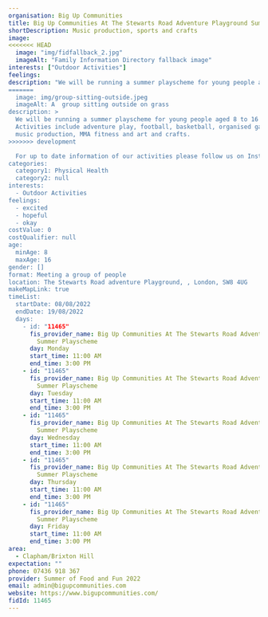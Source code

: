 ```yaml
---
organisation: Big Up Communities
title: Big Up Communities At The Stewarts Road Adventure Playground Summer Playscheme
shortDescription: Music production, sports and crafts
image:
<<<<<<< HEAD
  image: "img/fidfallback_2.jpg"
  imageAlt: "Family Information Directory fallback image"
interests: ["Outdoor Activities"]
feelings:
description: "We will be running a summer playscheme for young people aged 8 to 16 years. Activities include adventure play, football, basketball, organised games, music production, MMA fitness and art and crafts.
=======
  image: img/group-sitting-outside.jpeg
  imageAlt: A  group sitting outside on grass
description: >
  We will be running a summer playscheme for young people aged 8 to 16 years.
  Activities include adventure play, football, basketball, organised games,
  music production, MMA fitness and art and crafts.
>>>>>>> development

  For up to date information of our activities please follow us on Instagram @bigupcommunities 
categories:
  category1: Physical Health
  category2: null
interests:
  - Outdoor Activities
feelings:
  - excited
  - hopeful
  - okay
costValue: 0
costQualifier: null
age:
  minAge: 8
  maxAge: 16
gender: []
format: Meeting a group of people
location: The Stewarts Road adventure Playground, , London, SW8 4UG
makeMapLink: true
timeList:
  startDate: 08/08/2022
  endDate: 19/08/2022
  days:
    - id: "11465"
      fis_provider_name: Big Up Communities At The Stewarts Road Adventure Playground
        Summer Playscheme
      day: Monday
      start_time: 11:00 AM
      end_time: 3:00 PM
    - id: "11465"
      fis_provider_name: Big Up Communities At The Stewarts Road Adventure Playground
        Summer Playscheme
      day: Tuesday
      start_time: 11:00 AM
      end_time: 3:00 PM
    - id: "11465"
      fis_provider_name: Big Up Communities At The Stewarts Road Adventure Playground
        Summer Playscheme
      day: Wednesday
      start_time: 11:00 AM
      end_time: 3:00 PM
    - id: "11465"
      fis_provider_name: Big Up Communities At The Stewarts Road Adventure Playground
        Summer Playscheme
      day: Thursday
      start_time: 11:00 AM
      end_time: 3:00 PM
    - id: "11465"
      fis_provider_name: Big Up Communities At The Stewarts Road Adventure Playground
        Summer Playscheme
      day: Friday
      start_time: 11:00 AM
      end_time: 3:00 PM
area:
  - Clapham/Brixton Hill
expectation: ""
phone: 07436 918 367
provider: Summer of Food and Fun 2022
email: admin@bigupcommunities.com
website: https://www.bigupcommunities.com/
fidId: 11465
---
```

